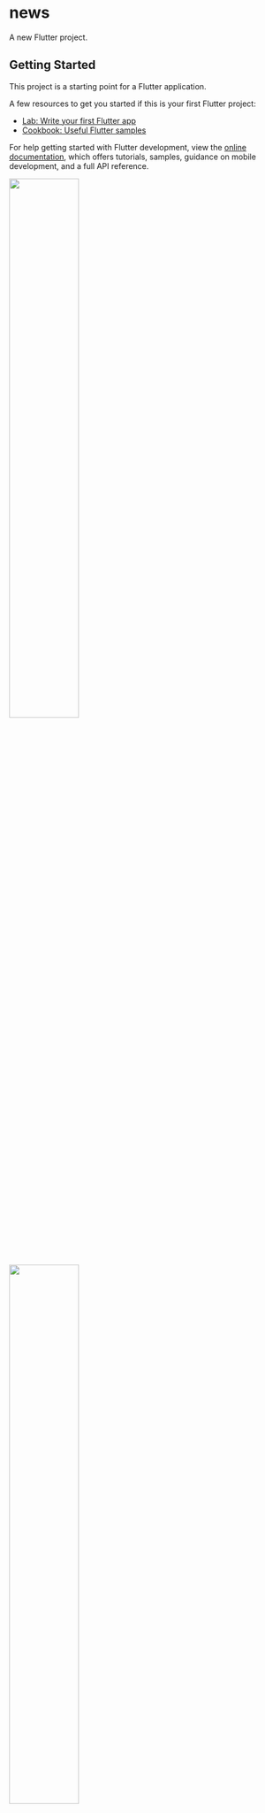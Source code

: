 # news

A new Flutter project.

## Getting Started
  
This project is a starting point for a Flutter application.

A few resources to get you started if this is your first Flutter project:

- [Lab: Write your first Flutter app](https://docs.flutter.dev/get-started/codelab)
- [Cookbook: Useful Flutter samples](https://docs.flutter.dev/cookbook)

For help getting started with Flutter development, view the
[online documentation](https://docs.flutter.dev/), which offers tutorials,
samples, guidance on mobile development, and a full API reference.


<p>
<img src = "https://github.com/yashvasoya09/news/assets/120082183/56411b4e-8d6c-46f0-ad8b-4d8b3760a15c" height="50%"width="50%">
</p>


<p>
<img src = "![Uploading Screenshot_2023-06-05-17-34-16-94_d74ce4c1fbcbfe4644a084a72505a6d3_oneplus-oneplus8pro-portrait.png…]()
" height="50%"width="50%">
</p>

